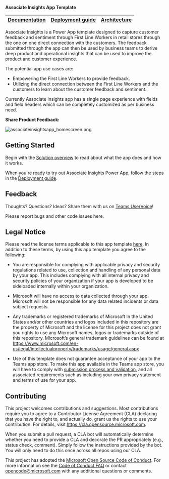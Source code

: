﻿---
page_type: sample
products:
- Power Apps
description: Associate Insights is a Power App template designed to capture customer feedback and sentiment through First Line Workers in retail stores through the one on one direct connection with the customers.
urlFragment: microsoft-teams-apps-associateinsights
---

**Associate Insights App Template**

| [Documentation](https://github.com/OfficeDev/microsoft-teams-apps-associateinsights/wiki/Solution-overview.md) | [Deployment guide](https://github.com/OfficeDev/microsoft-teams-apps-associateinsights/wiki/Deployement-guide.md) | [Architecture](https://github.com/OfficeDev/microsoft-teams-apps-associateinsights/wiki/Workflow.md) |
| ---- | ---- | ---- |

Associate Insights is a Power App template designed to capture customer feedback and sentiment through First Line Workers in retail stores through the one on one direct connection with the customers. The feedback submitted through the app can then be used by business teams to derive deep product and operational insights that can be used to improve the product and customer experience.

The potential app use cases are:

 - Empowering the First Line Workers to provide feedback.
 - Utilizing the direct connection between the First Line Workers and the customers to learn about the customer feedback and sentiment.

Currently Associate Insights app has a single page experience with fields and field headers which can be completely customized as per business need.

**Share Product Feedback:**  
  
![associateinsightsapp_homescreen.png](https://github.com/OfficeDev/microsoft-teams-apps-associateinsights/wiki/Images/associateinsightsapp_homescreen.png)

## Getting Started
Begin with the [Solution overview](https://github.com/OfficeDev/microsoft-teams-apps-associateinsights/wiki/Solution-overview.md) to read about what the app does and how it works.

When you're ready to try out Associate Insights Power App, follow the steps in the [Deployment guide](https://github.com/OfficeDev/microsoft-teams-apps-associateinsights/wiki/Deployment-guide.md).

## Feedback

Thoughts? Questions? Ideas? Share them with us on [Teams UserVoice](https://microsoftteams.uservoice.com/forums/555103-public)!

Please report bugs and other code issues here.

## **Legal Notice**

Please read the license terms applicable to this app template [here](https://github.com/OfficeDev/microsoft-teams-apps-associateinsights/blob/master/LICENSE). In addition to these terms, by using this app template you agree to the following:

 - You are responsible for complying with applicable privacy and security regulations related to use, collection and handling of any personal data by your app.  This includes complying with all internal privacy and security policies of your organization if your app is developed to be sideloaded internally within your organization.
 
 - Microsoft will have no access to data collected through your app. Microsoft will not be responsible for any data related incidents or data subject requests.
 
 - Any trademarks or registered trademarks of Microsoft In the United States and/or other countries and logos included in this repository are the property of Microsoft and the license for this project does not grant you rights to use any Microsoft names, logos or trademarks outside of this repository.  Microsoft’s general trademark guidelines can be found at https://www.microsoft.com/en-us/legal/intellectualproperty/trademarks/usage/general.aspx
 
 - Use of this template does not guarantee acceptance of your app to the Teams app store. To make this app available in the Teams app store, you will have to comply with [submission process and validation](https://docs.microsoft.com/en-us/microsoftteams/platform/concepts/deploy-and-publish/appsource/publish), and all associated requirements such as including your own privacy statement and terms of use for your app.

## Contributing

This project welcomes contributions and suggestions.  Most contributions require you to agree to a
Contributor License Agreement (CLA) declaring that you have the right to, and actually do, grant us
the rights to use your contribution. For details, visit https://cla.opensource.microsoft.com.

When you submit a pull request, a CLA bot will automatically determine whether you need to provide
a CLA and decorate the PR appropriately (e.g., status check, comment). Simply follow the instructions
provided by the bot. You will only need to do this once across all repos using our CLA.

This project has adopted the [Microsoft Open Source Code of Conduct](https://opensource.microsoft.com/codeofconduct/).
For more information see the [Code of Conduct FAQ](https://opensource.microsoft.com/codeofconduct/faq/) or
contact [opencode@microsoft.com](mailto:opencode@microsoft.com) with any additional questions or comments.

